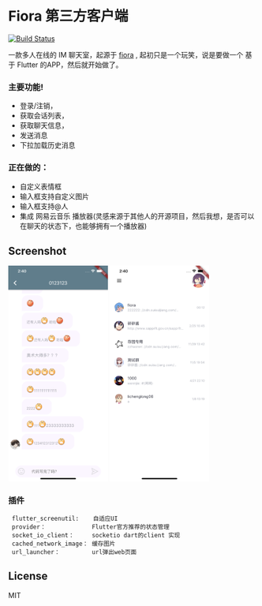 # Fiora 第三方客户端


[![Build Status](https://travis-ci.org/joemccann/dillinger.svg?branch=master)](https://travis-ci.org/joemccann/dillinger)

一款多人在线的 IM 聊天室，起源于 [fiora](https://fiora.suisuijiang.com/) , 起初只是一个玩笑，说是要做一个 基于 Flutter 的APP，然后就开始做了。


### 主要功能!

  - 登录/注销， 
  - 获取会话列表，
  - 获取聊天信息，
  - 发送消息
  - 下拉加载历史消息


### 正在做的：
  - 自定义表情框
  - 输入框支持自定义图片
  - 输入框支持@人
  - 集成 网易云音乐 播放器(灵感来源于其他人的开源项目，然后我想，是否可以在聊天的状态下，也能够拥有一个播放器)

## Screenshot

<img src="https://raw.githubusercontent.com/lei1996/fiora-app-flutter/master/doc/screenshots/runtime.png" alt="聊天界面" width="40%" />
<img src="https://github.com/lei1996/fiora-app-flutter/blob/master/doc/screenshots/runtime1.png?raw=true" alt="会话列表" width="40%" />


### 插件
```
 flutter_screenutil:    自适应UI
 provider：             Flutter官方推荐的状态管理
 socket_io_client：     socketio dart的client 实现
 cached_network_image： 缓存图片
 url_launcher：         url弹出web页面
```

License
----

MIT
